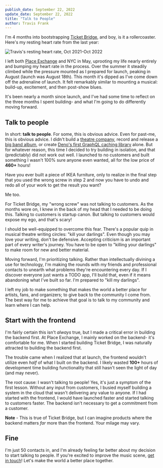 ```yaml
---
publish_date: September 22, 2022
update_date: September 22, 2022
title: "Talk to People"
author: Travis Frank
---
```

I'm 4 months into bootstrapping [Ticket Bridge](https://ticketbridge.io), and boy, is it a rollercoaster.  Here's my resting heart rate from the last year:

![Travis's resting heart rate, Oct 2021-Oct 2022](../assets/images/travis-resting-heart-rate-2021-2022.png)

I left both [Place Exchange](https://www.placeexchange.com) and NYC in May, uprooting my life nearly entirely and bumping my heart rate in the process.  Over the summer it steadily climbed while the pressure mounted as I prepared for launch, peaking in August (launch was August 18th).  This month it's dipped as I've come down off the adrenaline of launch.  It felt remarkably similar to mounting a musical: build-up, excitement, and then post-show blues.

It's been nearly a month since launch, and I've had some time to reflect on the three months I spent building- and what I'm going to do differently moving forward.

## Talk to people
In short: **talk to people**.  For some, this is obvious advice.  Even for past-me, this is obvious advice.  I didn't build a [theatre company](https://www.travismfrank.com/about/leadership), record and release a [big band album](https://www.travismfrank.com/music/records/sketching-the-sky), or create [Deno's first GraphQL caching library](https://github.com/open-source-labs/obsidian) alone.  But for whatever reason, this time I decided to try building in isolation, and that (predictably) did not work out well.  I launched to no customers and built something I wasn't 100% sure anyone even wanted, all for the low price of **460+** hours!

Have you ever built a piece of IKEA furniture, only to realize in the final step that you used the wrong screw in step 2 and now you have to undo and redo all of your work to get the result you want?

Me too.

For Ticket Bridge, my "wrong screw" was not talking to customers.  As the months wore on, I knew in the back of my head that I needed to be doing this.  Talking to customers is startup canon.  But talking to customers would expose my ego, and that's scary!

I should be well-equipped to overcome this fear.  There's a popular quip in musical theatre writing circles: "kill your darlings".  Even though you may love your writing, don't be defensive.  Accepting criticism is an important part of every writer's journey.  You have to be open to "killing your darlings" to make room for new and better material.

Moving forward, I'm prioritizing talking.  Rather than intellectually divining a use for technology, I'm making the rounds with my friends and professional contacts to unearth what problems they're encountering every day.  If I discover everyone just wants a TODO app, I'll build that, even if it means abandoning what I've built so far.  I'm prepared to "kill my darlings".

I left my job to make something that makes the world a better place for artists, fans, and organizers; to give back to the community I come from.  The best way for me to achieve that goal is to talk to my community and learn where I can help.

## Start with the frontend
I'm fairly certain this isn't *always* true, but I made a critical error in building the backend first.  At Place Exchange, I mainly worked on the backend- it's comfortable for me.  When I started building Ticket Bridge, I was naturally attracted to building the backend first.

The trouble came when I realized that at launch, the frontend wouldn't utilize even *half* of what I built on the backend.  I likely wasted **100+** hours of development time building functionality that still hasn't seen the light of day (and may never).

The root cause: I wasn't talking to people!  Yes, it's just a symptom of the first lesson.  Without any input from customers, I busied myself building a system in the cloud that wasn't delivering any value to anyone.  If I had started with the frontend, I would have launched faster and started talking to customers faster.  The backend isn't necessary to get a commitment from a customer.

**Note** - This is true of Ticket Bridge, but I can imagine products where the backend matters *far* more than the frontend.  Your milage may vary.

## Fine
I'm just 50 contacts in, and I'm already feeling far better about my decision to start talking to people.  If you're excited to improve the music scene, [get in touch](https://www.travismfrank.com/contact)!  Let's make the world a better place together.